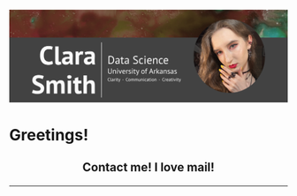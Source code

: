 ![Clara Smith Banner](GitHub_Banner.png)

# Greetings!

## <p style="text-align: center; font-weight: bold;">Contact me! I love mail!</p>

---
